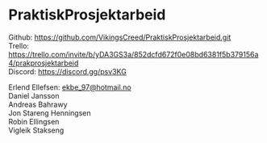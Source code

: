 # PraktiskProsjektarbeid
Github: https://github.com/VikingsCreed/PraktiskProsjektarbeid.git  
Trello: https://trello.com/invite/b/yDA3GS3a/852dcfd672f0e08bd6381f5b379156a4/prakprosjektarbeid  
Discord: https://discord.gg/psv3KG



Erlend Ellefsen: ekbe_97@hotmail.no  
Daniel Jansson  
Andreas Bahrawy  
Jon Stareng Henningsen  
Robin Ellingsen  
Vigleik Stakseng
